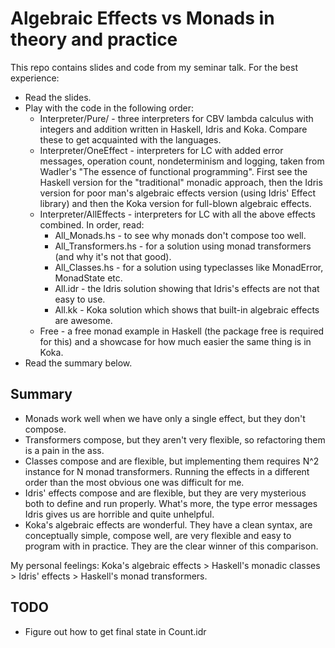 # Algebraic Effects vs Monads in theory and practice

This repo contains slides and code from my seminar talk. For the best experience:
* Read the slides.
* Play with the code in the following order:
  * Interpreter/Pure/ - three interpreters for CBV lambda calculus with integers and addition written in Haskell, Idris and Koka. Compare these to get acquainted with the languages.
  * Interpreter/OneEffect - interpreters for LC with added error messages, operation count, nondeterminism and logging, taken from Wadler's "The essence of functional programming". First see the Haskell version for the "traditional" monadic approach, then the Idris version for poor man's algebraic effects version (using Idris' Effect library) and then the Koka version for full-blown algebraic effects.
  * Interpreter/AllEffects - interpreters for LC with all the above effects combined. In order, read:
    * All_Monads.hs - to see why monads don't compose too well.
    * All_Transformers.hs - for a solution using monad transformers (and why it's not that good).
    * All_Classes.hs - for a solution using typeclasses like MonadError, MonadState etc.
    * All.idr - the Idris solution showing that Idris's effects are not that easy to use.
    * All.kk - Koka solution which shows that built-in algebraic effects are awesome.
  * Free - a free monad example in Haskell (the package free is required for this) and a showcase for how much easier the same thing is in Koka.
* Read the summary below.

## Summary

* Monads work well when we have only a single effect, but they don't compose.
* Transformers compose, but they aren't very flexible, so refactoring them is a pain in the ass. 
* Classes compose and are flexible, but implementing them requires N^2 instance for N monad transformers. Running the effects in a different order than the most obvious one was difficult for me.
* Idris' effects compose and are flexible, but they are very mysterious both to define and run properly. What's more, the type error messages Idris gives us are horrible and quite unhelpful.
* Koka's algebraic effects are wonderful. They have a clean syntax, are conceptually simple, compose well, are very flexible and easy to program with in practice. They are the clear winner of this comparison.

My personal feelings: Koka's algebraic effects > Haskell's monadic classes > Idris' effects > Haskell's monad transformers. 

## TODO

* Figure out how to get final state in Count.idr